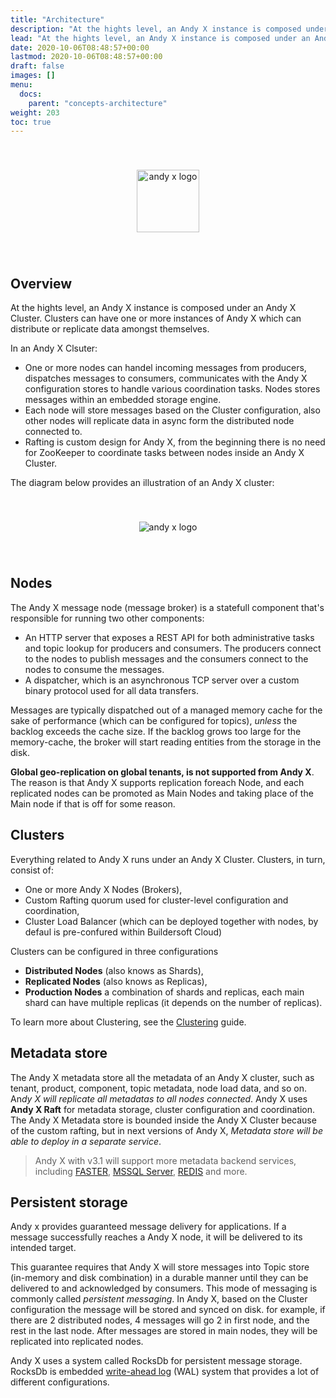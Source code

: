 ```yaml
---
title: "Architecture"
description: "At the hights level, an Andy X instance is composed under an Andy X Cluster."
lead: "At the hights level, an Andy X instance is composed under an Andy X Cluster."
date: 2020-10-06T08:48:57+00:00
lastmod: 2020-10-06T08:48:57+00:00
draft: false
images: []
menu:
  docs:
    parent: "concepts-architecture"
weight: 203
toc: true
---
```


<center><img src="~/../../../../../images/T1.png" style="height:100px; margin-top: 40px; margin-bottom: 40px" alt="andy x logo" align="middle"></center>

## Overview

At the hights level, an Andy X instance is composed under an Andy X Cluster. Clusters can have one or more instances of Andy X which can distribute or replicate data amongst themselves.

In an Andy X Clsuter:

* One or more nodes can handel incoming messages from producers, dispatches messages to consumers, communicates with the Andy X configuration stores to handle various coordination tasks. Nodes stores messages within an embedded storage engine.
* Each node will store messages based on the Cluster configuration, also other nodes will replicate data in async form the distributed node connected to.
* Rafting is custom design for Andy X, from the beginning there is no need for ZooKeeper to coordinate tasks between nodes inside an Andy X Cluster.

The diagram below provides an illustration of an Andy X cluster:

<center><img src="~/../../../../../images/andy-x-architecture.png" style="margin-top: 40px; margin-bottom: 40px" alt="andy x logo" align="middle"></center>

## Nodes

The Andy X message node (message broker) is a statefull component that's responsible for running two other components:

* An HTTP server that exposes a REST API for both administrative tasks and topic lookup for producers and consumers. The producers connect to the nodes to publish messages and the consumers connect to the nodes to consume the messages.
* A dispatcher, which is an asynchronous TCP server over a custom binary protocol used for all data transfers.

Messages are typically dispatched out of a managed memory cache for the sake of performance (which can be configured for topics), *unless* the backlog exceeds the cache size. If the backlog grows too large for the memory-cache, the broker will start reading entities from the storage in the disk.

**Global geo-replication on global tenants, is not supported from Andy X**. The reason is that Andy X supports replication foreach Node, and each replicated nodes can be promoted as Main Nodes and taking place of the Main node if that is off for some reason.

## Clusters

Everything related to Andy X runs under an Andy X Cluster. Clusters, in turn, consist of:

* One or more Andy X Nodes (Brokers),
* Custom Rafting quorum used for cluster-level configuration and coordination,
* Cluster Load Balancer (which can be deployed together with nodes, by defaul is pre-confured within Buildersoft Cloud)

Clusters can be configured in three configurations

* **Distributed Nodes** (also knows as Shards),
* **Replicated Nodes** (also knows as Replicas),
* **Production Nodes** a combination of shards and replicas, each main shard can have multiple replicas (it depends on the number of replicas).

<p>To learn more about Clustering, see the  <a href="/docs/clustering/overview/" role="">Clustering</a> guide.</p>

## Metadata store
The Andy X metadata store all the metadata of an Andy X cluster, such as tenant, product, component, topic metadata, node load data, and so on. An*dy X will replicate all metadatas to all nodes connected*. Andy X uses **Andy X Raft** for metadata storage, cluster configuration and coordination. The Andy X Metadata store is bounded inside the Andy X Cluster because of the custom rafting, but in next versions of Andy X, *Metadata store will be able to deploy in a separate service*.

> Andy X with v3.1 will support more metadata backend services, including [FASTER](https://microsoft.github.io/FASTER/), [MSSQL Server](https://www.microsoft.com/en-us/sql-server/sql-server-2019), [REDIS](https://redis.io/) and more.

## Persistent storage

Andy x provides guaranteed message delivery for applications. If a message successfully reaches a Andy X node, it will be delivered to its intended target.

This guarantee requires that Andy X will store messages into Topic store (in-memory and disk combination) in a durable manner until they can be delivered to and acknowledged by consumers. This mode of messaging is commonly called *persistent messaging*. In Andy X, based on the Cluster configuration the message will be stored and synced on disk. for example, if there are 2 distributed nodes, 4 messages will go 2 in first node, and the rest in the last node. After messages are stored in main nodes, they will be replicated into replicated nodes.

Andy X uses a system called RocksDb for persistent message storage. RocksDb is embedded [write-ahead log](https://en.wikipedia.org/wiki/Write-ahead_logging) (WAL) system that provides a lot of different configurations.